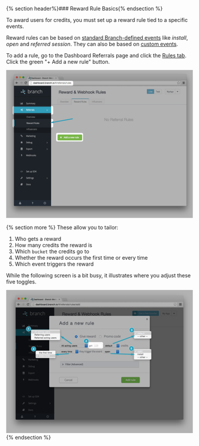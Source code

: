 
{% section header%}### Reward Rule Basics{% endsection %}

To award users for credits, you must set up a reward rule tied to a specific events.

Reward rules can be based on [standard Branch-defined events](/domains/analytics_and_custom_events/{{page.platform}}/#standard-events) like _install_, _open_ and _referred session_. They can also be based on [custom events](/domains/analytics_and_custom_events/{{page.platform}}/#custom-events).

To add a rule, go to the Dashboard Referrals page and click the [Rules tab](https://dashboard.branch.io/#/referrals/rules). Click the green "+ Add a new rule" button.

![add rule](/img/ingredients/dashboard_credits_and_reward_rules/add_rule.png)

{% section more %}
These allow you to tailor:

1. Who gets a reward
1. How many credits the reward is
1. Which `bucket` the credits go to
1. Whether the reward occurs the first time or every time
1. Which event triggers the reward

While the following screen is a bit busy, it illustrates where you adjust these five toggles.

![add rule](/img/ingredients/dashboard_credits_and_reward_rules/reward_rule_show_n.png)
{% endsection %}

